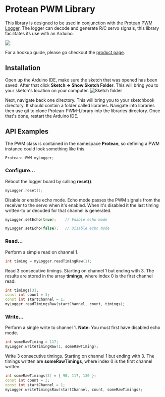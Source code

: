 # Protean PWM Library
This library is designed to be used in conjunction with the [Protean PWM Logger](http://www.protean.io/product/pwm-logger). The logger can decode and generate R/C servo signals, this library facilitates its use with an Arduino.

![](http://www.protean.io/imgs/tutorials/pwm-logger/28-logger-demo.gif)

For a hookup guide, please go checkout the [product page](http://www.protean.io/product/pwm-logger).

## Installation

Open up the Arduino IDE, make sure the sketch that was opened has been saved. After that click **Sketch -> Show Sketch Folder**. This will bring you to your sketch's location on your computer.
![Sketch folder](http://www.protean.io/imgs/tutorials/pwm-logger/31-find-sketch-folder.png)

Next, navigate back one directory. This will bring you to your sketchbook directory. It should contain a folder called libraries. Navigate into libraries then use git to clone Protean-PWM-Library into the libraries directory. Once that's done, restart the Arduino IDE.

## API Examples

The PWM class is contained in the namespace **Protean**, so defining a PWM instance could look something like this.

```c++
Protean::PWM myLogger;
```

### Configure...

Reboot the logger board by calling **reset()**.
```c++
myLogger.reset();
```

Disable or enable echo mode. Echo mode passes the PWM signals from the receiver to the servo when it's enabled. When it's disabled it the last timing written-to or decoded for that channel is generated.
```c++
myLogger.setEcho(true);    // Enable echo mode

myLogger.setEcho(false);   // Disable echo mode
```

### Read...
Perform a simple read on channel 1.
```c++
int timing = myLogger.readTimingRaw(1);
```

Read 3 consecutive timings. Starting on channel 1 but ending with 3. The results are stored in the array **timings**, where index 0 is the first channel read.
```c++
int timings[3];
const int count = 3;
const int startChannel = 1;
myLogger.readTimingsRaw(startChannel, count, timings);
```

### Write...

Perform a single write to channel 1. **Note:** You must first have disabled echo mode.
```c++
int someRawTiming = 117;
myLogger.writeTimingRaw(1, someRawTiming);
```

Write 3 consecutive timings. Starting on channel 1 but ending with 3. The timings written are **someRawTimings**, where index 0 is the first channel written.
```c++
int someRawTimings[3] = { 90, 117, 130 };
const int count = 3;
const int startChannel = 1;
myLogger.writeTimingsRaw(startChannel, count, someRawTimings);
```
